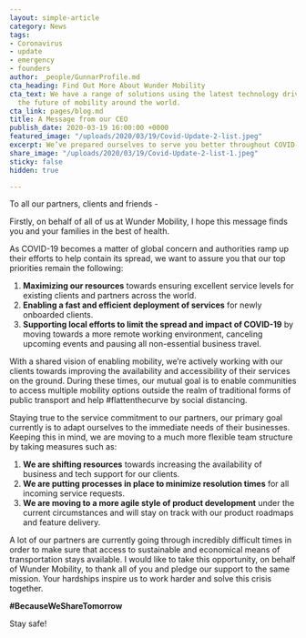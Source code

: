 ```yaml
---
layout: simple-article
category: News
tags:
- Coronavirus
- update
- emergency
- founders
author: _people/GunnarProfile.md
cta_heading: Find Out More About Wunder Mobility
cta_text: We have a range of solutions using the latest technology driving forward
  the future of mobility around the world.
cta_link: pages/blog.md
title: A Message from our CEO
publish_date: 2020-03-19 16:00:00 +0000
featured_image: "/uploads/2020/03/19/Covid-Update-2-list.jpeg"
excerpt: We’ve prepared ourselves to serve you better throughout COVID-19.
share_image: "/uploads/2020/03/19/Covid-Update-2-list-1.jpeg"
sticky: false
hidden: true

---
```

To all our partners, clients and friends -

Firstly, on behalf of all of us at Wunder Mobility, I hope this message finds you and your families in the best of health.

As COVID-19 becomes a matter of global concern and authorities ramp up their efforts to help contain its spread, we want to assure you that our top priorities remain the following:

1. **Maximizing our resources** towards ensuring excellent service levels for existing clients and partners across the world.
2. **Enabling a fast and efficient deployment of services** for newly onboarded clients.
3. **Supporting local efforts to limit the spread and impact of COVID-19** by moving towards a more remote working environment, canceling upcoming events and pausing all non-essential business travel.

With a shared vision of enabling mobility, we’re actively working with our clients towards improving the availability and accessibility of their services on the ground. During these times, our mutual goal is to enable communities to access multiple mobility options outside the realm of traditional forms of public transport and help #flattenthecurve by social distancing.

Staying true to the service commitment to our partners, our primary goal currently is to adapt ourselves to the immediate needs of their businesses. Keeping this in mind, we are moving to a much more flexible team structure by taking measures such as:

1. **We are shifting resources** towards increasing the availability of business and tech support for our clients.
2. **We are putting processes in place to minimize resolution times** for all incoming service requests.
3. **We are moving to a more agile style of product development** under the current circumstances and will stay on track with our product roadmaps and feature delivery.

A lot of our partners are currently going through incredibly difficult times in order to make sure that access to sustainable and economical means of transportation stays available. I would like to take this opportunity, on behalf of Wunder Mobility, to thank all of you and pledge our support to the same mission. Your hardships inspire us to work harder and solve this crisis together.

**#BecauseWeShareTomorrow**

Stay safe!